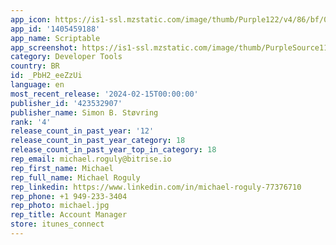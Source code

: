 ```yaml
---
app_icon: https://is1-ssl.mzstatic.com/image/thumb/Purple122/v4/86/bf/0e/86bf0e8d-deec-7f5a-ef72-36acd5dc3acb/AppIcon-0-0-1x_U007emarketing-0-7-0-85-220.png/1024x1024bb.png
app_id: '1405459188'
app_name: Scriptable
app_screenshot: https://is1-ssl.mzstatic.com/image/thumb/PurpleSource114/v4/1e/96/73/1e967332-2e3d-98c9-531b-153751bba934/d48adec0-3e5c-4137-bd2c-70877eda5851_1.png/1242x2688bb.png
category: Developer Tools
country: BR
id: _PbH2_eeZzUi
language: en
most_recent_release: '2024-02-15T00:00:00'
publisher_id: '423532907'
publisher_name: Simon B. Støvring
rank: '4'
release_count_in_past_year: '12'
release_count_in_past_year_category: 18
release_count_in_past_year_top_in_category: 18
rep_email: michael.roguly@bitrise.io
rep_first_name: Michael
rep_full_name: Michael Roguly
rep_linkedin: https://www.linkedin.com/in/michael-roguly-77376710
rep_phone: +1 949-233-3404
rep_photo: michael.jpg
rep_title: Account Manager
store: itunes_connect
---
```

